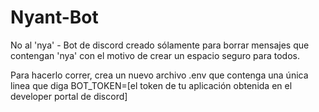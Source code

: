 # Nyant-Bot
 No al 'nya' - Bot de discord creado sólamente para borrar mensajes que contengan 'nya' con el motivo de crear un espacio seguro para todos.
 
 Para hacerlo correr, crea un nuevo archivo .env que contenga una única linea que diga BOT_TOKEN=[el token de tu aplicación obtenida en el developer portal de discord]

